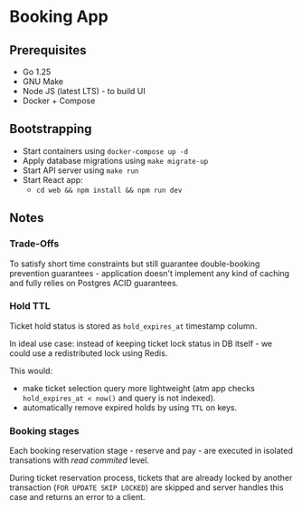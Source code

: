 # Booking App

## Prerequisites 

* Go 1.25
* GNU Make
* Node JS (latest LTS) - to build UI
* Docker + Compose

## Bootstrapping

* Start containers using `docker-compose up -d`
* Apply database migrations using `make migrate-up`
* Start API server using `make run`
* Start React app:
  - `cd web && npm install && npm run dev`

## Notes

### Trade-Offs

To satisfy short time constraints but still guarantee double-booking prevention guarantees - application doesn't implement any kind of caching and fully relies on Postgres ACID guarantees.

### Hold TTL

Ticket hold status is stored as `hold_expires_at` timestamp column.

In ideal use case: instead of keeping ticket lock status in DB itself - we could use a redistributed lock using Redis.

This would:
- make ticket selection query more lightweight (atm app checks `hold_expires_at < now()` and query is not indexed).
- automatically remove expired holds by using `TTL` on keys.

### Booking stages

Each booking reservation stage - reserve and pay - are executed in isolated transations with *read commited* level.

During ticket reservation process, tickets that are already locked by another transaction (`FOR UPDATE SKIP LOCKED`) are skipped and server handles this case and returns an error to a client.


